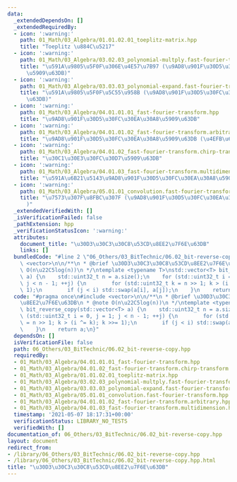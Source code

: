 ```yaml
---
data:
  _extendedDependsOn: []
  _extendedRequiredBy:
  - icon: ':warning:'
    path: 01_Math/03_Algebra/01.01.02.01_toeplitz-matrix.hpp
    title: "Toeplitz \u884C\u5217"
  - icon: ':warning:'
    path: 01_Math/03_Algebra/03.02.03_polynomial-multply.fast-fourier-transform.hpp
    title: "\u591A\u9805\u5F0F\u306E\u4E57\u7B97 (\u9AD8\u901F\u30D5\u30FC\u30EA\u30A8\
      \u5909\u63DB)"
  - icon: ':warning:'
    path: 01_Math/03_Algebra/03.03.03_polynomial-expand.fast-fourier-transform.hpp
    title: "\u591A\u9805\u5F0F\u5C55\u958B (\u9AD8\u901F\u30D5\u30FC\u30EA\u30A8\u5909\
      \u63DB)"
  - icon: ':warning:'
    path: 01_Math/03_Algebra/04.01.01.01_fast-fourier-transform.hpp
    title: "\u9AD8\u901F\u30D5\u30FC\u30EA\u30A8\u5909\u63DB"
  - icon: ':warning:'
    path: 01_Math/03_Algebra/04.01.01.02_fast-fourier-transform.arbitrary.hpp
    title: "\u9AD8\u901F\u30D5\u30FC\u30EA\u30A8\u5909\u63DB (\u4EFB\u610F\u9577)"
  - icon: ':warning:'
    path: 01_Math/03_Algebra/04.01.02_fast-fourier-transform.chirp-transform.hpp
    title: "\u30C1\u30E3\u30FC\u30D7\u5909\u63DB"
  - icon: ':warning:'
    path: 01_Math/03_Algebra/04.01.03_fast-fourier-transform.multidimension.hpp
    title: "\u591A\u6B21\u5143\u9AD8\u901F\u30D5\u30FC\u30EA\u30A8\u5909\u63DB"
  - icon: ':warning:'
    path: 01_Math/03_Algebra/05.01.01_convolution.fast-fourier-transform.hpp
    title: "\u7573\u307F\u8FBC\u307F (\u9AD8\u901F\u30D5\u30FC\u30EA\u30A8\u5909\u63DB\
      )"
  _extendedVerifiedWith: []
  _isVerificationFailed: false
  _pathExtension: hpp
  _verificationStatusIcon: ':warning:'
  attributes:
    document_title: "\u30D3\u30C3\u30C8\u53CD\u8EE2\u7F6E\u63DB"
    links: []
  bundledCode: "#line 2 \"06_Others/03_BitTechnic/06.02_bit-reverse-copy.hpp\"\n#include\
    \ <vector>\n\n/**\n * @brief \u30D3\u30C3\u30C8\u53CD\u8EE2\u7F6E\u63DB\n * @note\
    \ O(n\u22C5log(n))\n */\ntemplate <typename T>\nstd::vector<T> bit_reverse_copy(std::vector<T>\
    \ a) {\n    std::uint32_t n = a.size();\n    for (std::uint32_t i = 0, j = 1;\
    \ j < n - 1; ++j) {\n        for (std::uint32_t k = n >> 1; k > (i ^= k); k >>=\
    \ 1);\n        if (j < i) std::swap(a[i], a[j]);\n    }\n    return a;\n}\n"
  code: "#pragma once\n#include <vector>\n\n/**\n * @brief \u30D3\u30C3\u30C8\u53CD\
    \u8EE2\u7F6E\u63DB\n * @note O(n\u22C5log(n))\n */\ntemplate <typename T>\nstd::vector<T>\
    \ bit_reverse_copy(std::vector<T> a) {\n    std::uint32_t n = a.size();\n    for\
    \ (std::uint32_t i = 0, j = 1; j < n - 1; ++j) {\n        for (std::uint32_t k\
    \ = n >> 1; k > (i ^= k); k >>= 1);\n        if (j < i) std::swap(a[i], a[j]);\n\
    \    }\n    return a;\n}"
  dependsOn: []
  isVerificationFile: false
  path: 06_Others/03_BitTechnic/06.02_bit-reverse-copy.hpp
  requiredBy:
  - 01_Math/03_Algebra/04.01.01.01_fast-fourier-transform.hpp
  - 01_Math/03_Algebra/04.01.02_fast-fourier-transform.chirp-transform.hpp
  - 01_Math/03_Algebra/01.01.02.01_toeplitz-matrix.hpp
  - 01_Math/03_Algebra/03.02.03_polynomial-multply.fast-fourier-transform.hpp
  - 01_Math/03_Algebra/03.03.03_polynomial-expand.fast-fourier-transform.hpp
  - 01_Math/03_Algebra/05.01.01_convolution.fast-fourier-transform.hpp
  - 01_Math/03_Algebra/04.01.01.02_fast-fourier-transform.arbitrary.hpp
  - 01_Math/03_Algebra/04.01.03_fast-fourier-transform.multidimension.hpp
  timestamp: '2021-05-07 18:17:31+00:00'
  verificationStatus: LIBRARY_NO_TESTS
  verifiedWith: []
documentation_of: 06_Others/03_BitTechnic/06.02_bit-reverse-copy.hpp
layout: document
redirect_from:
- /library/06_Others/03_BitTechnic/06.02_bit-reverse-copy.hpp
- /library/06_Others/03_BitTechnic/06.02_bit-reverse-copy.hpp.html
title: "\u30D3\u30C3\u30C8\u53CD\u8EE2\u7F6E\u63DB"
---
```


